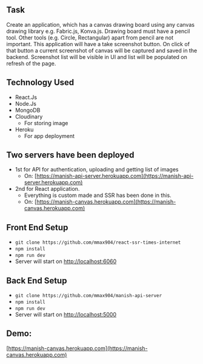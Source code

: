 ## Task
Create an application, which has a canvas drawing board using any canvas drawing library e.g. Fabric.js, Konva.js. Drawing board must have a pencil tool. Other tools (e.g. Circle, Rectangular) apart from pencil are not important.
This application will have a take screenshot button. On click of that button a current screenshot of canvas will be captured and saved in the backend. Screenshot list will be visible in UI and list will be populated on refresh of the page.

## Technology Used
- React.Js
- Node.Js
- MongoDB
- Cloudinary
    - For storing image
- Heroku
    - For app deployment

## Two servers have been deployed
- 1st for API for authentication, uploading and getting list of images
    - On: [https://manish-api-server.herokuapp.com](https://manish-api-server.herokuapp.com)
- 2nd for React application.
    - Everything is custom made and SSR has been done in this.
    - On: [https://manish-canvas.herokuapp.com](https://manish-canvas.herokuapp.com)

## Front End Setup
- `git clone https://github.com/mmax904/react-ssr-times-internet`
- `npm install`
- `npm run dev`
- Server will start on [http://localhost:6060](http://localhost:6060)

## Back End Setup
- `git clone https://github.com/mmax904/manish-api-server`
- `npm install`
- `npm run dev`
- Server will start on [http://localhost:5000](http://localhost:5000)

## Demo:
[https://manish-canvas.herokuapp.com](https://manish-canvas.herokuapp.com)